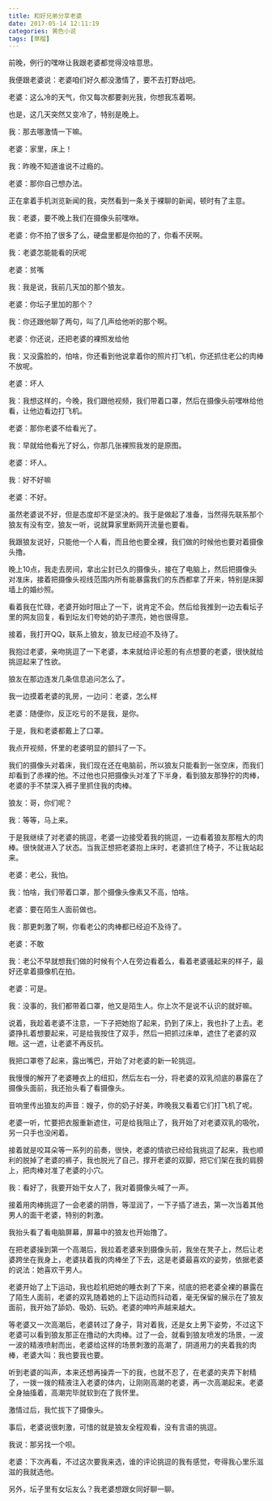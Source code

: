 ```yaml
---
title: 和好兄弟分享老婆
date: 2017-05-14 12:11:19
categories: 黄色小说
tags: [草榴]
---
```

前晚，例行的嘿咻让我跟老婆都觉得没啥意思。

我便跟老婆说：老婆咱们好久都没激情了，要不去打野战吧。

老婆：这么冷的天气，你又每次都要剥光我，你想我冻着啊。

也是，这几天突然又变冷了，特别是晚上。

我：那去哪激情一下嘛。

老婆：家里，床上！

我：昨晚不知道谁说不过瘾的。

老婆：那你自己想办法。

正在拿着手机浏览新闻的我，突然看到一条关于裸聊的新闻，顿时有了主意。

我：老婆，要不晚上我们在摄像头前嘿咻。

老婆：你不拍了很多了么，硬盘里都是你拍的了，你看不厌啊。

我：老婆怎能能看的厌呢

老婆：贫嘴

我：我是说，我前几天加的那个狼友。

老婆：你坛子里加的那个？

我：你还跟他聊了两句，叫了几声给他听的那个啊。

老婆：你还说，还把老婆的裸照发给他

我：又没露脸的，怕啥，你还看到他说拿着你的照片打飞机，你还抓住老公的肉棒不放呢。

老婆：坏人

我：我想这样的，今晚，我们跟他视频，我们带着口罩，然后在摄像头前嘿咻给他看，让他边看边打飞机。

老婆：那你老婆不给看光了。

我：早就给他看光了好么，你那几张裸照我发的是原图。

老婆：坏人。

我：好不好嘛

老婆：不好。

虽然老婆说不好，但是态度却不是坚决的。我于是做起了准备，当然得先联系那个狼友有没有空，狼友一听，说就算家里断网开流量也要看。

我跟狼友说好，只能他一个人看，而且他也要全裸，我们做的时候他也要对着摄像头撸。

晚上10点，我走去房间，拿出尘封已久的摄像头，接在了电脑上，然后把摄像头对准床，接着把摄像头视线范围内所有能暴露我们的东西都拿了开来，特别是床脚墙上的婚纱照。

看着我在忙碌，老婆开始时阻止了一下，说肯定不会。然后给我推到一边去看坛子里的网友回复，看到坛友们夸她的奶子漂亮，她也很得意。

接着，我打开QQ，联系上狼友，狼友已经迫不及待了。

我抱过老婆，亲吻挑逗了一下老婆，本来就给评论惹的有点想要的老婆，很快就给挑逗起来了性欲。

狼友在那边连发几条信息追问怎么了。

我一边摸着老婆的乳房，一边问：老婆，怎么样

老婆：随便你，反正吃亏的不是我，是你。

于是，我和老婆都戴上了口罩。

我点开视频，怀里的老婆明显的颤抖了一下。

我们的摄像头对着床，我们现在还在电脑前，所以狼友只能看到一张空床，而我们却看到了赤裸的他。不过他也只把摄像头对准了下半身，看到狼友那狰狞的肉棒，老婆的手不禁深入裤子里抓住我的肉棒。

狼友：哥，你们呢？

我：等等，马上来。

于是我继续了对老婆的挑逗，老婆一边接受着我的挑逗，一边看着狼友那粗大的肉棒。很快就进入了状态。当我正想把老婆抱上床时，老婆抓住了椅子，不让我站起来。

老婆：老公，我怕。

我：怕啥，我们带着口罩，那个摄像头像素又不高，怕啥。

老婆：要在陌生人面前做也。

我：那更刺激了啊，你看老公的肉棒都已经迫不及待了。

老婆：不敢

我：老公不早就想我们做的时候有个人在旁边看着么，看着老婆骚起来的样子，最好还拿着摄像机在拍。

老婆：可是。

我：没事的，我们都带着口罩，他又是陌生人。你上次不是说不认识的就好嘛。

说着，我趁着老婆不注意，一下子把她抱了起来，扔到了床上，我也扑了上去。老婆挣扎着想要起来，可是给我按住了双手，然后一把抓过床单，遮住了老婆的双眼。这一遮，让老婆不再反抗。

我把口罩卷了起来，露出嘴巴，开始了对老婆的新一轮挑逗。

我慢慢的解开了老婆睡衣上的纽扣，然后左右一分，将老婆的双乳彻底的暴露在了摄像头面前，我还抬头看了看摄像头。

音响里传出狼友的声音：嫂子，你的奶子好美，昨晚我又看着它们打飞机了呢。

老婆一听，忙要把衣服重新遮住，可是给我阻止了，我开始了对老婆双乳的吸吮，另一只手也没闲着。

接着就是咬耳朵等一系列的前奏，很快，老婆的情欲已经给我挑逗了起来，我也顺利的脱掉了老婆的裤子，我也脱光了自己，撑开老婆的双脚，把它们架在我的肩膀上，把肉棒对准了老婆的小穴。

我：看好了，我要开始干女人了，我对着摄像头喊了一声。

接着用肉棒挑逗了一会老婆的阴唇，等湿润了，一下子插了进去，第一次当着其他男人的面干老婆，特别的刺激。


我抬头看了看电脑屏幕，屏幕中的狼友也开始撸了。

在把老婆操到第一个高潮后，我拉着老婆来到摄像头前，我坐在凳子上，然后让老婆跨坐在我身上，老婆扶着我的肉棒坐了下去，这是老婆最喜欢的姿势，依据老婆的说法：她喜欢干男人。

老婆开始了上下运动，我也趁机把她的睡衣剥了下来，彻底的把老婆全裸的暴露在了陌生人面前，老婆的双乳随着她的上下运动而抖动着，毫无保留的展示在了狼友面前，我开始了舔奶、吸奶、玩奶。老婆的呻吟声越来越大。

等老婆又一次高潮后，老婆转过了身子，背对着我，还是女上男下姿势，不过这下老婆可以看到狼友那正在撸动的大肉棒。过了一会，就看到狼友喷发的场景，一波一波的精液喷射而出，老婆给这样的场景刺激的高潮了，阴道用力的夹着我的肉棒，老婆大叫：我也要我也要。

听到老婆的叫声，本来还想再操弄一下的我，也就不忍了，在老婆的夹弄下射精了，一拨一拨的精液注入老婆的体内，让刚刚高潮的老婆，再一次高潮起来。老婆全身抽搐着，高潮完毕就软到在了我怀里。

激情过后，我忙拔下了摄像头。

事后，老婆说很刺激，可惜的就是狼友全程观看，没有言语的挑逗。

我说：那另找一个呗。

老婆：下次再看，不过这次要我来选，谁的评论挑逗的我有感觉，夸得我心里乐滋滋的我就选他。

另外，坛子里有女坛友么？我老婆想跟女同好聊一聊。